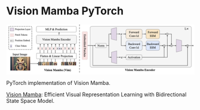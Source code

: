 # Vision Mamba PyTorch

<p align="center">
  <img src="Vision Mamba.png" alt="Vision Mamba" style="display:block; margin:auto; width:680px;" />
</p>

PyTorch implementation of Vision Mamba.

[Vision Mamba](https://arxiv.org/abs/2401.09417): Efficient Visual Representation Learning with Bidirectional State Space Model.

